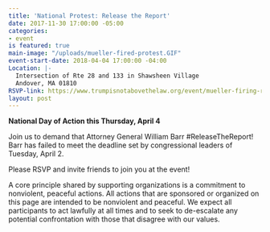 ```yaml
---
title: 'National Protest: Release the Report'
date: 2017-11-30 17:00:00 -05:00
categories:
- event
is featured: true
main-image: "/uploads/mueller-fired-protest.GIF"
event-start-date: 2018-04-04 17:00:00 -04:00
Location: |-
  Intersection of Rte 28 and 133 in Shawsheen Village
  Andover, MA 01810
RSVP-link: https://www.trumpisnotabovethelaw.org/event/mueller-firing-rapid-response/18877/signup/?source&s
layout: post
---
```


**National Day of Action this Thursday, April 4**

Join us to demand that Attorney General William Barr #ReleaseTheReport! Barr has failed to meet the deadline set by congressional leaders of Tuesday, April 2.

Please RSVP and invite friends to join you at the event!

A core principle shared by supporting organizations is a commitment to nonviolent, peaceful actions.  All actions that are sponsored or organized on this page are intended to be nonviolent and peaceful.  We expect all participants to act lawfully at all times and to seek to de-escalate any potential confrontation with those that disagree with our values.